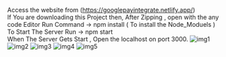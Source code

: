 Access the website from  (https://googlepayintegrate.netlify.app/)<br/>
If You are downloading this Project then, After Zipping , open with the any code Editor
Run Command -> npm install ( To install the Node_Moduels ) <br/>
To Start The Server Run ->  npm start <br/>
When The Server Gets Start , Open the localhost on port 3000.
![img1](https://user-images.githubusercontent.com/43501679/171209880-cee136f0-6185-4fdd-8575-eef4717940bc.png)
![img2](https://user-images.githubusercontent.com/43501679/171209910-e50935d1-d665-48e6-a108-a5e95cdb0423.png)
![img3](https://user-images.githubusercontent.com/43501679/171209939-e082e1de-879c-4fc3-aaf0-62a39430805b.png)
![img4](https://user-images.githubusercontent.com/43501679/171209952-6d82b719-8547-4684-80ea-49a9b918669c.png)
![img5](https://user-images.githubusercontent.com/43501679/171209967-afe2e079-96f3-475d-bcca-bd90bd7f0224.png)
